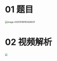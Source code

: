 # 01 题目

<img src="https://cvp.oss-cn-shanghai.aliyuncs.com/202510161934076.png" alt="image-20251016193426031" style="zoom:50%;" />



# 02 视频解析

<img src="https://cvp.oss-cn-shanghai.aliyuncs.com/202510180942453.png" style="zoom:50%;" />

